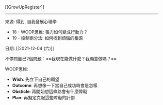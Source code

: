 [[GrowUpRegister]]

---

來源: 得到, 自我發展心理學
- 18 - WOOP思維: 張力如何變成行動力？
- 19 - 控制兩分法: 如何找到煩惱的根源

日期: [[2021-12-04 (六)]]

不停問自己2個問題：==我現在能做什麼？我願意做嗎？==

WOOP思維: 
- **Wish**: 先立下自己的願望
- **Outcome**: 再想像一下當自己成功時會是怎樣
- **Obsticle**: 再開始想這條路會有什麼障礙
- **Plan**: 再擬定克服這些障礙的計劃